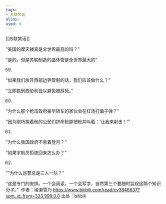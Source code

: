 ```yaml
---
tags: 
- 苏联笑话 
alias:
used: 0
---
```

[[苏联笑话]]


“美国的摩天楼真是全世界最高的吗？” 

“是的。但是苏联制造的晶体管是全世界最大的” 

59.

“如果我们放开西部边界管制的话，我们应该做什么？” 

“立即跑到西伯利亚以避免被踩死。”


60.

“为什么那个枪击政府豪华轿车的家伙会在红场打偏子弹？” 

“因为刚巧挨着他的公民们拼命抢那把枪并叫着：‘让我来射击！’”


61.

“为什么我国政府不急着登月？”

“如果宇航员拒绝回来怎么办？” 

62.

“”为什么巡警总是三人一队？” 

“这是专门的安排。一个会阅读，一个会写字，自然第三个要随时监视这两个知识分子。”  作者：绫濑雪乃 https://www.bilibili.com/read/cv3846837?spm_id_from=333.999.0.0 出处：bilibili
